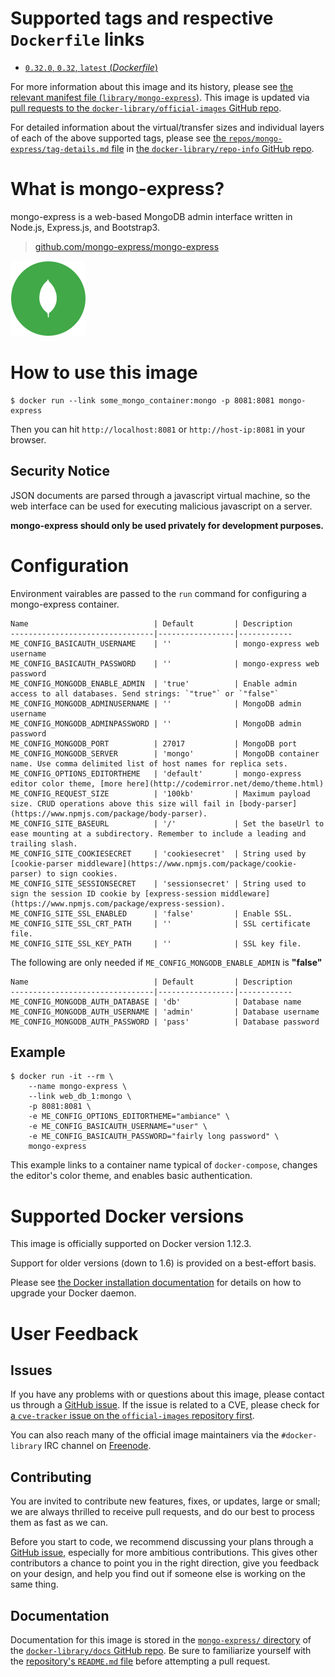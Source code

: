 # Supported tags and respective `Dockerfile` links

-	[`0.32.0`, `0.32`, `latest` (*Dockerfile*)](https://github.com/mongo-express/mongo-express-docker/blob/b080000a8c03ef81455fa6aca8c0c8d1a35ef365/Dockerfile)

For more information about this image and its history, please see [the relevant manifest file (`library/mongo-express`)](https://github.com/docker-library/official-images/blob/master/library/mongo-express). This image is updated via [pull requests to the `docker-library/official-images` GitHub repo](https://github.com/docker-library/official-images/pulls?q=label%3Alibrary%2Fmongo-express).

For detailed information about the virtual/transfer sizes and individual layers of each of the above supported tags, please see [the `repos/mongo-express/tag-details.md` file](https://github.com/docker-library/repo-info/blob/master/repos/mongo-express/tag-details.md) in [the `docker-library/repo-info` GitHub repo](https://github.com/docker-library/repo-info).

# What is mongo-express?

mongo-express is a web-based MongoDB admin interface written in Node.js, Express.js, and Bootstrap3.

> [github.com/mongo-express/mongo-express](https://github.com/mongo-express/mongo-express)

![logo](https://raw.githubusercontent.com/docker-library/docs/b9077663f53d2a5f3ce3ce52c9249d4b0c684fd9/mongo-express/logo.png)

# How to use this image

```console
$ docker run --link some_mongo_container:mongo -p 8081:8081 mongo-express
```

Then you can hit `http://localhost:8081` or `http://host-ip:8081` in your browser.

## Security Notice

JSON documents are parsed through a javascript virtual machine, so the web interface can be used for executing malicious javascript on a server.

**mongo-express should only be used privately for development purposes.**

# Configuration

Environment vairables are passed to the `run` command for configuring a mongo-express container.

	Name                            | Default         | Description
	--------------------------------|-----------------|------------
	ME_CONFIG_BASICAUTH_USERNAME    | ''              | mongo-express web username
	ME_CONFIG_BASICAUTH_PASSWORD    | ''              | mongo-express web password
	ME_CONFIG_MONGODB_ENABLE_ADMIN  | 'true'          | Enable admin access to all databases. Send strings: `"true"` or `"false"`
	ME_CONFIG_MONGODB_ADMINUSERNAME | ''              | MongoDB admin username
	ME_CONFIG_MONGODB_ADMINPASSWORD | ''              | MongoDB admin password
	ME_CONFIG_MONGODB_PORT          | 27017           | MongoDB port
	ME_CONFIG_MONGODB_SERVER        | 'mongo'         | MongoDB container name. Use comma delimited list of host names for replica sets.
	ME_CONFIG_OPTIONS_EDITORTHEME   | 'default'       | mongo-express editor color theme, [more here](http://codemirror.net/demo/theme.html)
	ME_CONFIG_REQUEST_SIZE          | '100kb'         | Maximum payload size. CRUD operations above this size will fail in [body-parser](https://www.npmjs.com/package/body-parser).
	ME_CONFIG_SITE_BASEURL          | '/'             | Set the baseUrl to ease mounting at a subdirectory. Remember to include a leading and trailing slash.
	ME_CONFIG_SITE_COOKIESECRET     | 'cookiesecret'  | String used by [cookie-parser middleware](https://www.npmjs.com/package/cookie-parser) to sign cookies.
	ME_CONFIG_SITE_SESSIONSECRET    | 'sessionsecret' | String used to sign the session ID cookie by [express-session middleware](https://www.npmjs.com/package/express-session).
	ME_CONFIG_SITE_SSL_ENABLED      | 'false'         | Enable SSL.
	ME_CONFIG_SITE_SSL_CRT_PATH     | ''              | SSL certificate file.
	ME_CONFIG_SITE_SSL_KEY_PATH     | ''              | SSL key file.

The following are only needed if `ME_CONFIG_MONGODB_ENABLE_ADMIN` is **"false"**

	Name                            | Default         | Description
	--------------------------------|-----------------|------------
	ME_CONFIG_MONGODB_AUTH_DATABASE | 'db'            | Database name
	ME_CONFIG_MONGODB_AUTH_USERNAME | 'admin'         | Database username
	ME_CONFIG_MONGODB_AUTH_PASSWORD | 'pass'          | Database password

## Example

```console
$ docker run -it --rm \
    --name mongo-express \
    --link web_db_1:mongo \
    -p 8081:8081 \
    -e ME_CONFIG_OPTIONS_EDITORTHEME="ambiance" \
    -e ME_CONFIG_BASICAUTH_USERNAME="user" \
    -e ME_CONFIG_BASICAUTH_PASSWORD="fairly long password" \
    mongo-express
```

This example links to a container name typical of `docker-compose`, changes the editor's color theme, and enables basic authentication.

# Supported Docker versions

This image is officially supported on Docker version 1.12.3.

Support for older versions (down to 1.6) is provided on a best-effort basis.

Please see [the Docker installation documentation](https://docs.docker.com/installation/) for details on how to upgrade your Docker daemon.

# User Feedback

## Issues

If you have any problems with or questions about this image, please contact us through a [GitHub issue](https://github.com/mongo-express/mongo-express-docker/issues). If the issue is related to a CVE, please check for [a `cve-tracker` issue on the `official-images` repository first](https://github.com/docker-library/official-images/issues?q=label%3Acve-tracker).

You can also reach many of the official image maintainers via the `#docker-library` IRC channel on [Freenode](https://freenode.net).

## Contributing

You are invited to contribute new features, fixes, or updates, large or small; we are always thrilled to receive pull requests, and do our best to process them as fast as we can.

Before you start to code, we recommend discussing your plans through a [GitHub issue](https://github.com/mongo-express/mongo-express-docker/issues), especially for more ambitious contributions. This gives other contributors a chance to point you in the right direction, give you feedback on your design, and help you find out if someone else is working on the same thing.

## Documentation

Documentation for this image is stored in the [`mongo-express/` directory](https://github.com/docker-library/docs/tree/master/mongo-express) of the [`docker-library/docs` GitHub repo](https://github.com/docker-library/docs). Be sure to familiarize yourself with the [repository's `README.md` file](https://github.com/docker-library/docs/blob/master/README.md) before attempting a pull request.
